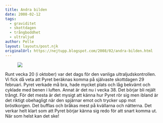 ```yaml
---
title: Andra bilden
date: 2008-02-12
tags: 
  - graviditet
  - skottdagen
  - trångboddhet
  - ultraljud	
author: Pelle
layout: layouts/post.njk
originalUrl: https://nejtupp.blogspot.com/2008/02/andra-bilden.html
---
```

<figure>
  <img src="../../../img/2008/02/_MG_2360.jpg">
</figure>

Runt vecka 20 (i oktober) var det dags för den vanliga ultraljudskontrollen. Vi fick då veta att Pyret beräknas komma på självaste skottdagen 29 februari. Pyret verkade må bra, hade mycket plats och låg bekvämt och cyklade med benen i luften. Annat är det nu i vecka 38. Det börjar bli rejält trångt. För det mesta är det mysigt att känna hur Pyret rör sig men ibland är det riktigt obehagligt när den spjärnar emot och trycker upp mot bröstkorgen. Det bufflas och bråkas mest på kvällarna och nätterna. Det verkar helt klart som att Pyret börjar känna sig redo för att snart komma ut. När som helst kan det ske!
